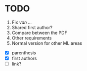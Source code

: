# TODO

1. Fix *van ...*
2. Shared first author?
3. Compare between the PDF
4. Other requirements
5. Normal version for other ML areas

- [x] parenthesis
- [x] first authors
- [ ] link?
